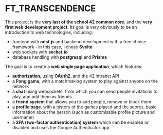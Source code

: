 # FT_TRANSCENDENCE

This project is the **very last of the school 42 common core**, and the **very first web development project**. Its goal is very obviously to be an introduction to web technologies, including:
- frontend with **nest.js** and backend development with a free choice framework - in this case, I chose  **Svelte**
- web sockets with **socket.io**
- database handling with **postgresql** and **Prisma**

The goal is to create a **web single page application**, which features:
- **authorization**, using **OAuth2**, and the 42 intranet API
- a **Pong game**, with a matchmaking system to play against anyone on the network
- a **chat** using websockets, from which you can send people invitations to play, and add them as friends
- a **friend system** that allows you to add people, remove or block them
- a **profile page**, with a history of the games played and the scores, basic information about the person (such as customisable profile picture and username)
- a **2FA (two-factor authentication) system** which can be enabled or disabled and uses the Google Authenticator app.

  
